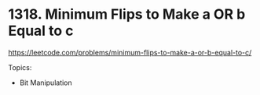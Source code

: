 # 1318. Minimum Flips to Make a OR b Equal to c

https://leetcode.com/problems/minimum-flips-to-make-a-or-b-equal-to-c/

Topics:
- Bit Manipulation